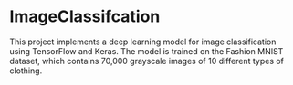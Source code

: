 # ImageClassifcation
This project implements a deep learning model for image classification using TensorFlow and Keras. The model is trained on the Fashion MNIST dataset, which contains 70,000 grayscale images of 10 different types of clothing.
